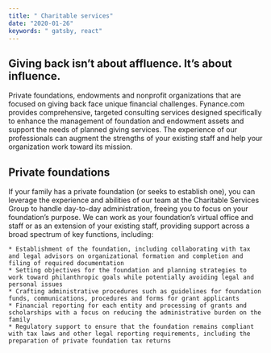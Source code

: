 ```yaml
---
title: " Charitable services"
date: "2020-01-26"
keywords: " gatsby, react"
---
```



## Giving back isn’t about affluence. It’s about influence.

Private foundations, endowments and nonprofit organizations that are focused on giving back face unique financial challenges. Fynance.com provides comprehensive, targeted consulting services designed specifically to enhance the management of foundation and endowment assets and support the needs of planned giving services. The experience of our professionals can augment the strengths of your existing staff and help your organization work toward its mission.

## Private foundations

If your family has a private foundation (or seeks to establish one), you can leverage the experience and abilities of our team at the Charitable Services Group to handle day-to-day administration, freeing you to focus on your foundation’s purpose. We can work as your foundation’s virtual office and staff or as an extension of your existing staff, providing support across a broad spectrum of key functions, including:

    * Establishment of the foundation, including collaborating with tax and legal advisors on organizational formation and completion and filing of required documentation
    * Setting objectives for the foundation and planning strategies to work toward philanthropic goals while potentially avoiding legal and personal issues
    * Crafting administrative procedures such as guidelines for foundation funds, communications, procedures and forms for grant applicants
    * Financial reporting for each entity and processing of grants and scholarships with a focus on reducing the administrative burden on the family
    * Regulatory support to ensure that the foundation remains compliant with tax laws and other legal reporting requirements, including the preparation of private foundation tax returns

